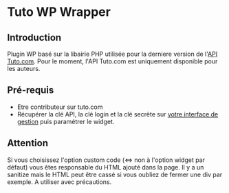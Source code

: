 # Tuto WP Wrapper

## Introduction

Plugin WP basé sur la libairie PHP utilisée pour la derniere version de l'[API Tuto.com](https://api.tuto.com/docs).
Pour le moment, l'API Tuto.com est uniquement disponible pour les auteurs.

## Pré-requis

* Etre contributeur sur tuto.com
* Récupérer la clé API, la clé login et la clé secrète sur [votre interface de gestion](http://fr.tuto.com/compte/vendeur/informations/api/) puis paramétrer le widget.

## Attention

Si vous choisissez l'option custom code (<=> non à l'option widget par défaut) vous êtes responsable du HTML ajouté dans la page. Il y a un sanitize mais le HTML peut être cassé si vous oubliez de fermer une div par exemple.
A utiliser avec précautions.